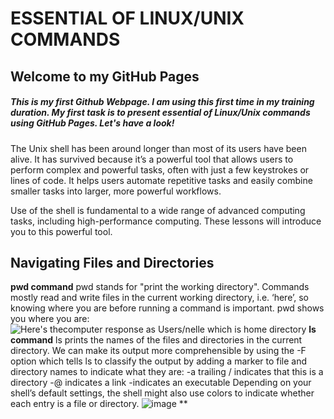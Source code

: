 # ESSENTIAL OF LINUX/UNIX COMMANDS
## Welcome to my GitHub Pages
##### This is my first Github Webpage. I am using this first time in my training duration. My first task is to present essential of Linux/Unix commands using GitHub Pages. Let's have a look!
The Unix shell has been around longer than most of its users have been alive. It has survived because it’s a powerful tool that allows users to perform complex and powerful tasks, often with just a few keystrokes or lines of code. It helps users automate repetitive tasks and easily combine smaller tasks into larger, more powerful workflows.

Use of the shell is fundamental to a wide range of advanced computing tasks, including high-performance computing. These lessons will introduce you to this powerful tool.

## Navigating Files and Directories
**pwd command**
pwd stands for "print the working directory". Commands mostly read and write files in the current working directory, i.e. ‘here’, so knowing where you are before running a command is important. pwd shows you where you are:
![Here's thecomputer response as Users/nelle which is home directory](https://user-images.githubusercontent.com/52249880/150623177-317e4733-f596-4b2f-934a-ab129730986f.png)
**ls command**
ls prints the names of the files and directories in the current directory. We can make its output more comprehensible by using the -F option which tells ls to classify the output by adding a marker to file and directory names to indicate what they are:
-a trailing / indicates that this is a directory
-@ indicates a link
-indicates an executable
Depending on your shell’s default settings, the shell might also use colors to indicate whether each entry is a file or directory.
![image](https://user-images.githubusercontent.com/52249880/150623437-5a9e5e18-8e91-41f5-af92-64b935c4c6fd.png)
**




